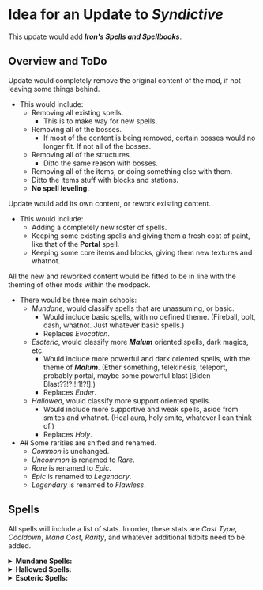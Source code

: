 # Idea for an Update to *Syndictive*
This update would add ***Iron's Spells and Spellbooks***.

## Overview and ToDo
Update would completely remove the original content of the mod, if not leaving some things behind.
- This would include:
  - Removing all existing spells.
    - This is to make way for new spells.
  - Removing all of the bosses.
    - If most of the content is being removed, certain bosses would no longer fit. If not all of the bosses.
  - Removing all of the structures.
    - Ditto the same reason with bosses.
  - Removing all of the items, or doing something else with them.
  - Ditto the items stuff with blocks and stations.
  - **No spell leveling.**

Update would add its own content, or rework existing content.
- This would include:
  - Adding a completely new roster of spells.
  - Keeping some existing spells and giving them a fresh coat of paint, like that of the **Portal** spell.
  - Keeping some core items and blocks, giving them new textures and whatnot.

All the new and reworked content would be fitted to be in line with the theming of other mods within the modpack.
- There would be three main schools:
  - *Mundane*, would classify spells that are unassuming, or basic.
    - Would include basic spells, with no defined theme. (Fireball, bolt, dash, whatnot. Just whatever basic spells.)
    - Replaces *Evocation*.
  - *Esoteric*, would classify more ***Malum*** oriented spells, dark magics, etc.
    - Would include more powerful and dark oriented spells, with the theme of ***Malum***. (Ether something, telekinesis, teleport, probably portal, maybe some powerful blast [Biden Blast??!?!!!1!?!].)
    - Replaces *Ender*.
  - *Hallowed*, would classify more support oriented spells.
    - Would include more supportive and weak spells, aside from smites and whatnot. (Heal aura, holy smite, whatever I can think of.)
    - Replaces *Holy*.
- ~~All~~ Some rarities are shifted and renamed.
  - *Common* is unchanged.
  - *Uncommon* is renamed to *Rare*.
  - *Rare* is renamed to *Epic*.
  - *Epic* is renamed to *Legendary*.
  - *Legendary* is renamed to *Flawless*.

## Spells
All spells will include a list of stats. In order, these stats are *Cast Type*, *Cooldown*, *Mana Cost*, *Rarity*, and whatever additional tidbits need to be added.

<details><summary><b>Mundane Spells:</b></summary>

1. Spark Bolt
    - Stats:
      - instant cast
      - 1.5sec cooldown
      - 15 mana cost
      - common
    - Info:
      - Casts a fast projectile that does 3DMG and 1M-DMG on collision with entity.
      - Is affected by *Guiding*.
      - Has a lifespan of 5 seconds.
    - *A basic bolt that is known among all spellcasters.*
2. Snap
    - Stats:
      - instant cast
      - 5sec cooldown
      - 30 mana cost
      - rare
    - Info:
      - Casts a hitscan shot that does no damage.
      - Has a 30 block range.
      - Inflicts the target with *Guiding* and *Glowing* for 10sec.
    - *Snap at your foes to make them a prime target.*
3. Greater Snap
    - Stats:
      - long cast
      - 7sec cooldown
      - 50 mana cost
      - epic
      - 0.5sec cast time
    - Info:
      - Casts a hitscan shot that does no damage.
      - Has a 50 block range.
      - Inflicts the target with *Glowing*, *Guiding*, *Blindness*, *Rending*, and *Weakness II* for 15 seconds.
    - *Snap at your foes to not only make them a target, but to greatly weaken them.*
4. Disrupt
    - Stats:
      - long cast
      - 10sec cooldown
      - 50 mana cost
      - rare
      - 1sec cast time
    - Info:
      - Functions identically to the base ISS's *Counterspell*.
    - *A spell that is meant to disrupt the magics of others.*
5. Gust
    - Stats:
      - instant cast
      - 2.5sec cooldown
      - 10 mana cost
      - common
    - Info:
      - Gives the player a slight boost of velocity in the direction they are looking.
      - Lightly pushes away all nearby entities.
    - *A basic spell that gives everything a little push.*
6. Greater Gust
    - Stats:
      - continuous cast
      - 7sec cooldown
      - 50 mana cost
      - epic
      - can last 10sec
    - Info:
      - Constantly pushes away entities in a cone where player is facing while cast.
      - Lightly pushes the player back in the opposite direction.
      - Player cannot move manually while cast.
    - *A spell known to cause great winds, strong for distancing others from you, but makes you a bit vulnerable.*

</details>
<details><summary><b>Hallowed Spells:</b></summary>

1. Aura of Light
    - Stats:
      - continuous cast
      - 15sec cooldown
      - 50 mana cost
      - rare
      - can last 7sec
    - Info:
      - Effects a 5×5×4 area around the player.
      - Provides *Instant Health I* to all entities within the area every second. Also effects the player.
      - Drastically reduces the speed of the player while being cast.
    - *A spell used by those who wish to support themselves and others, charming.*
2. Absolution
    - Stats:
      - long cast
      - 1min cooldown
      - 100 mana cost
      - flawless
      - 5sec cast time
    - Info:
      - Creates a 2×2 wide beam that lingers for 2sec.
      - Deals 3DMG and 3M-DMG every 0.25sec to anything within the beam.
      - Beam has a range of 50 blocks.
    - *"I absolve you of your sins."*

</details>
<details><summary><b>Esoteric Spells:</b></summary>

1. Aura of Blight
    - Stats:
      - continuous cast
      - 15sec cooldown
      - 50 mana cost
      - rare
      - can last 7sec
    - Info:
      - Effects a 5×5×4 area around the player.
      - Afflicts *Instant Damage I* and *Blindness* (10sec) to all entities within the area every second. Does not effect the player.
      - Drastically reduces the speed of the player while being cast.
    - *A corrupted form of a supportive spell, twisted to afflict those with harm.*
2. Etheric Spark
    - Stats:
      - instant cast
      - 1.5sec cooldown
      - 25 mana cost
      - rare
    - Info:
      - Casts a projectile that does 4M-DMG and ignites targets.
      - Leaves a wake of ether flame particles.
      - Pierces targets.
      - Can bounce 5 times, loses half of its speed every bounce.
      - Has a lifespan of 10 seconds.
      - Can hit the same target on a 0.5sec cooldown.
      - Effected by *Guiding*.
    - *Harness the power of ether to pester foes.*
3. Etheric Fireball
    - Stats:
      - long cast
      - 3sec cooldown
      - 75 mana cost
      - epic
      - 3sec cast time
    - Info:
      - Casts a large, slow projectile that functions similarly to base ISS fireball.
      - Does 8E-DMG (effected by area damage falloff) and 3M-DMG (not effected by damage falloff).
      - Has a 5×5×5 explosion radius.
      - Does not damage terrain.
      - Leaves a wake of ether flame particles.
      - Effected greatly by gravity.
      - Effected by *Guiding*.
    - *Harness the power of ether to demolish foes and those around them.*

</details>
